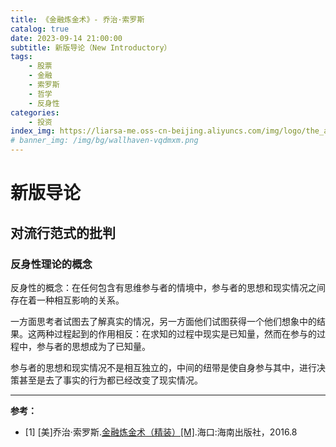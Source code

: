 ```yaml
---
title: 《金融炼金术》- 乔治·索罗斯
catalog: true
date: 2023-09-14 21:00:00
subtitle: 新版导论（New Introductory）
tags:
    - 股票
    - 金融
    - 索罗斯
    - 哲学
    - 反身性
categories:
    - 投资
index_img: https://liarsa-me.oss-cn-beijing.aliyuncs.com/img/logo/the_alchemy_of_finance.jpg
# banner_img: /img/bg/wallhaven-vqdmxm.png
---
```


# 新版导论

## 对流行范式的批判

### 反身性理论的概念 

反身性的概念：在任何包含有思维参与者的情境中，参与者的思想和现实情况之间存在着一种相互影响的关系。

一方面思考者试图去了解真实的情况，另一方面他们试图获得一个他们想象中的结果。这两种过程起到的作用相反：在求知的过程中现实是已知量，然而在参与的过程中，参与者的思想成为了已知量。

参与者的思想和现实情况不是相互独立的，中间的纽带是使自身参与其中，进行决策甚至是去了事实的行为都已经改变了现实情况。

<hr/>
<b>参考：</b>
<ul>
    <li>[1] [美]乔治·索罗斯.<a href="https://book.douban.com/subject/26851683/">金融炼金术（精装）[M]</a>.海口:海南出版社，2016.8</li>
</ul>